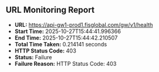 ## URL Monitoring Report

- **URL:** https://api-gw1-prod1.fisglobal.com/gw/v1/health
- **Start Time:** 2025-10-27T15:44:41.996366
- **End Time:** 2025-10-27T15:44:42.210507
- **Total Time Taken:** 0.214141 seconds
- **HTTP Status Code:** 403
- **Status:** Failure
- **Failure Reason:** HTTP Status Code: 403
